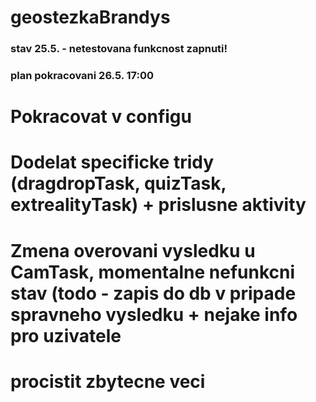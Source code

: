 # geostezkaBrandys
### stav 25.5. - netestovana funkcnost zapnuti!
### plan pokracovani 26.5. 17:00

# Pokracovat v configu
# Dodelat specificke tridy (dragdropTask, quizTask, extrealityTask) + prislusne aktivity

# Zmena overovani vysledku u CamTask, momentalne nefunkcni stav (todo - zapis do db v pripade spravneho vysledku + nejake info pro uzivatele
# procistit zbytecne veci
